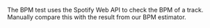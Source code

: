 The BPM test uses the Spotify Web API to check the BPM of a track.
Manually compare this with the result from our BPM estimator.
